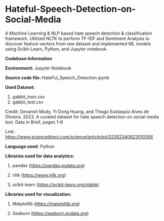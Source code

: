 # Hateful-Speech-Detection-on-Social-Media
A Machine Learning &amp; NLP based hate speech detection &amp; classification framework. Utilized NLTK to perform TF-IDF and Sentiment Analysis to discover feature vectors from raw dataset and implemented ML models using Scikit-Learn, Python, and Jupyter notebook.

**Codebase Information**

**Environment:** Jupyter Notebook

**Source code file:** HateFul_Speech_Detection.ipynb

**Used Dataset:**
  1. gabbit_train.csv
  2. gabbit_test.csv
  
Credit: Devansh Mody, Yi Dong Huang, and Thiago Eustaquio Alves de Oliveira. 2023. A curated dataset for hate speech detection on social media text. Data in Brief, pages 1–6

Link: https://www.sciencedirect.com/science/article/pii/S2352340922010356

**Language used:** Python

**Libraries used for data analytics:**
  
  1. pandas (https://pandas.pydata.org)
  
  2. nltk (https://www.nltk.org)
  
  3. scikit-learn (https://scikit-learn.org/stable)

**Libraries used for visualization:**

  1. Matplotlib (https://matplotlib.org)
  
  2. Seaborn (https://seaborn.pydata.org)
